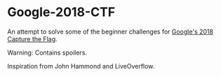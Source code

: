 # Google-2018-CTF

An attempt to solve some of the beginner challenges for [Google's 2018 Capture the Flag](https://gctf-2018.appspot.com/#beginners/).

Warning: Contains spoilers.

Inspiration from John Hammond and LiveOverflow.

